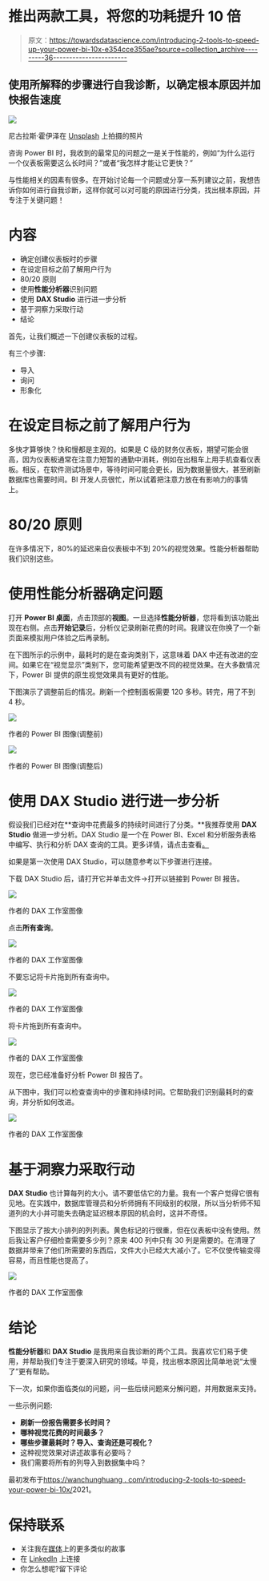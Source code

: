 # 推出两款工具，将您的功耗提升 10 倍

> 原文：<https://towardsdatascience.com/introducing-2-tools-to-speed-up-your-power-bi-10x-e354cce355ae?source=collection_archive---------36----------------------->

## 使用所解释的步骤进行自我诊断，以确定根本原因并加快报告速度

![](img/9c8655816df82fddce03e613ae038be7.png)

尼古拉斯·霍伊泽在 [Unsplash](https://unsplash.com/photos/poa-Ycw1W8U) 上拍摄的照片

咨询 Power BI 时，我收到的最常见的问题之一是关于性能的，例如“为什么运行一个仪表板需要这么长时间？”或者“我怎样才能让它更快？”

与性能相关的因素有很多。在开始讨论每一个问题或分享一系列建议之前，我想告诉你如何进行自我诊断，这样你就可以对可能的原因进行分类，找出根本原因，并专注于关键问题！

# 内容

*   确定创建仪表板时的步骤
*   在设定目标之前了解用户行为
*   80/20 原则
*   使用**性能分析器**识别问题
*   使用 **DAX Studio** 进行进一步分析
*   基于洞察力采取行动
*   结论

首先，让我们概述一下创建仪表板的过程。

有三个步骤:

*   导入
*   询问
*   形象化

# 在设定目标之前了解用户行为

多快才算够快？快和慢都是主观的。如果是 C 级的财务仪表板，期望可能会很高，因为仪表板通常在注意力短暂的通勤中消耗，例如在出租车上用手机查看仪表板。相反，在软件测试场景中，等待时间可能会更长，因为数据量很大，甚至刷新数据库也需要时间。BI 开发人员很忙，所以试着把注意力放在有影响力的事情上。

# 80/20 原则

在许多情况下，80%的延迟来自仪表板中不到 20%的视觉效果。性能分析器帮助我们识别这些。

# 使用性能分析器确定问题

打开 **Power BI 桌面**，点击顶部的**视图**。一旦选择**性能分析器**，您将看到该功能出现在右侧。点击**开始记录**后，分析仪记录刷新花费的时间。我建议在你换了一个新页面来模拟用户体验之后再录制。

在下图所示的示例中，最耗时的是在查询类别下，这意味着 DAX 中还有改进的空间。如果它在“视觉显示”类别下，您可能希望更改不同的视觉效果。在大多数情况下，Power BI 提供的原生视觉效果具有更好的性能。

下图演示了调整前后的情况。刷新一个控制面板需要 120 多秒。转完，用了不到 4 秒。

![](img/1a57534160254a63f8bf2a0958e8cea8.png)

作者的 Power BI 图像(调整前)

![](img/12545ce7dc8640124caa457d5b0d27ec.png)

作者的 Power BI 图像(调整后)

# 使用 DAX Studio 进行进一步分析

假设我们已经对在**查询中花费最多的持续时间进行了分类。**我推荐使用 **DAX Studio** 做进一步分析。DAX Studio 是一个在 Power BI、Excel 和分析服务表格中编写、执行和分析 DAX 查询的工具。更多详情，请点击查看[。](https://daxstudio.org/)

如果是第一次使用 DAX Studio，可以随意参考以下步骤进行连接。

下载 DAX Studio 后，请打开它并单击文件→打开以链接到 Power BI 报告。

![](img/07aa34b4baa29c9f715475bd1a08a86f.png)

作者的 DAX 工作室图像

点击**所有查询**。

![](img/7c20654ba4223fcc1a4585083ec72f24.png)

作者的 DAX 工作室图像

不要忘记将卡片拖到所有查询中。

![](img/b3c52d1804199fc8e00e9c9fbe1d38f5.png)

作者的 DAX 工作室图像

将卡片拖到所有查询中。

![](img/5f1730d8beb3154d78d7e610ba4cf0c1.png)

作者的 DAX 工作室图像

现在，您已经准备好分析 Power BI 报告了。

从下图中，我们可以检查查询中的步骤和持续时间。它帮助我们识别最耗时的查询，并分析如何改进。

![](img/7d2299a4d14e369cc140e4ec5f5103ef.png)

作者的 DAX 工作室图像

# 基于洞察力采取行动

**DAX Studio** 也计算每列的大小。请不要低估它的力量。我有一个客户觉得它很有见地。在实践中，数据库管理员和分析师拥有不同级别的权限，所以当分析师不知道列的大小并可能失去确定延迟根本原因的机会时，这并不奇怪。

下图显示了按大小排列的列列表。黄色标记的行很重，但在仪表板中没有使用。然后我让客户仔细检查需要多少列？原来 400 列中只有 30 列是需要的。在清理了数据并带来了他们所需要的东西后，文件大小已经大大减小了。它不仅使传输变得容易，而且性能也提高了。

![](img/b6c0fe01c5380a5d540b454d9bdf36c4.png)

作者的 DAX 工作室图像

# 结论

**性能分析器**和 **DAX Studio** 是我用来自我诊断的两个工具。我喜欢它们易于使用，并帮助我们专注于要深入研究的领域。毕竟，找出根本原因比简单地说“太慢了”更有帮助。

下一次，如果你面临类似的问题，问一些后续问题来分解问题，并用数据来支持。

一些示例问题:

*   **刷新一份报告需要多长时间？**
*   **哪种视觉花费的时间最多？**
*   **哪些步骤最耗时？导入、查询还是可视化？**
*   这种视觉效果对讲述故事有必要吗？
*   我们需要将所有的列导入到数据集中吗？

最初发布于[https://wanchunghuang . com/introducing-2-tools-to-speed-your-power-bi-10x/](https://wanchunghuang.com/introducing-2-tools-to-speed-up-your-power-bi-10x/)2021。

# 保持联系

*   关注我在[媒体](https://medium.com/@wanchunghuang)上的更多类似的故事
*   在 [LinkedIn](https://www.linkedin.com/in/wanchung-huang/) 上连接
*   你怎么想呢?留下评论